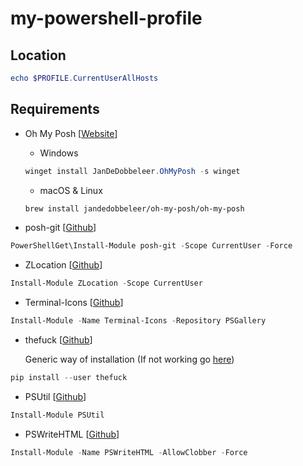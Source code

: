 # my-powershell-profile

## Location

```powershell
echo $PROFILE.CurrentUserAllHosts
```

## Requirements

- Oh My Posh [[Website](https://ohmyposh.dev/docs/installation/windows)]

  - Windows

  ```powershell
  winget install JanDeDobbeleer.OhMyPosh -s winget 
  ```

  - macOS & Linux

  ```bash
  brew install jandedobbeleer/oh-my-posh/oh-my-posh 
  ```

- posh-git [[Github](https://github.com/dahlbyk/posh-git#installation)]

```powershell
PowerShellGet\Install-Module posh-git -Scope CurrentUser -Force
```

<!-- - Get-ChildItemColor [Github](https://github.com/dahlbyk/posh-git#installation)

```powershell
Install-Module Get-ChildItemColor
``` -->

- ZLocation [[Github](https://github.com/vors/ZLocation)]

```powershell
Install-Module ZLocation -Scope CurrentUser
```

- Terminal-Icons [[Github](https://github.com/devblackops/Terminal-Icons)]

```powershell
Install-Module -Name Terminal-Icons -Repository PSGallery
```

- thefuck [[Github](https://github.com/nvbn/thefuck)]

  Generic way of installation (If not working go [here](https://github.com/nvbn/thefuck/wiki/Installation))

```powershell
pip install --user thefuck
```

- PSUtil [[Github](https://github.com/PowershellFrameworkCollective/PSUtil)]

```powershell
Install-Module PSUtil
```

- PSWriteHTML [[Github](https://github.com/EvotecIT/PSWriteHTML)]

```powershell
Install-Module -Name PSWriteHTML -AllowClobber -Force
```

<!-- - zoxide [Github](https://github.com/ajeetdsouza/zoxide)

```powershell
curl.exe -A "MS" https://webinstall.dev/zoxide | powershell
``` -->

